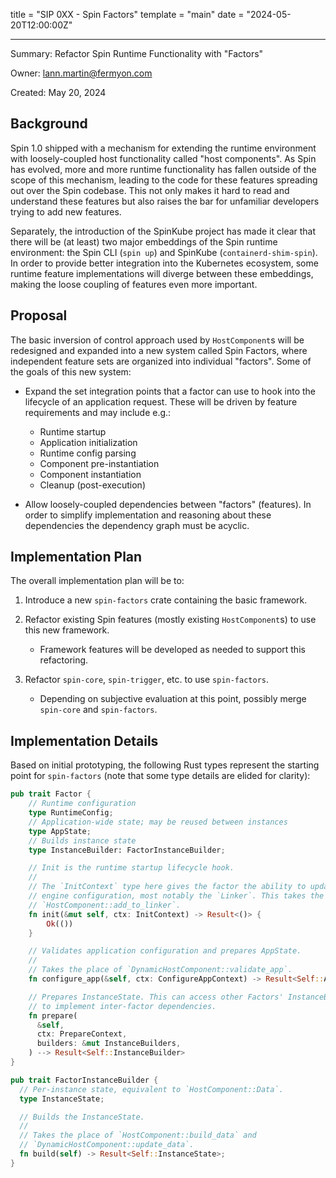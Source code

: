 title = "SIP 0XX - Spin Factors"
template = "main"
date = "2024-05-20T12:00:00Z"

---

Summary: Refactor Spin Runtime Functionality with "Factors"

Owner: lann.martin@fermyon.com

Created: May 20, 2024

## Background

Spin 1.0 shipped with a mechanism for extending the runtime environment with
loosely-coupled host functionality called "host components". As Spin has
evolved, more and more runtime functionality has fallen outside of the scope of
this mechanism, leading to the code for these features spreading out over the
Spin codebase. This not only makes it hard to read and understand these features
but also raises the bar for unfamiliar developers trying to add new features.

Separately, the introduction of the SpinKube project has made it clear that
there will be (at least) two major embeddings of the Spin runtime environment:
the Spin CLI (`spin up`) and SpinKube (`containerd-shim-spin`). In order to
provide better integration into the Kubernetes ecosystem, some runtime feature
implementations will diverge between these embeddings, making the loose coupling
of features even more important.

## Proposal

The basic inversion of control approach used by `HostComponent`s will be
redesigned and expanded into a new system called Spin Factors, where independent
feature sets are organized into individual "factors". Some of the goals of this
new system:

- Expand the set integration points that a factor can use to hook into the
  lifecycle of an application request. These will be driven by feature
  requirements and may include e.g.:
  - Runtime startup
  - Application initialization
  - Runtime config parsing
  - Component pre-instantiation
  - Component instantiation
  - Cleanup (post-execution)

- Allow loosely-coupled dependencies between "factors" (features). In order to
  simplify implementation and reasoning about these dependencies the dependency
  graph must be acyclic.

## Implementation Plan

The overall implementation plan will be to:

1. Introduce a new `spin-factors` crate containing the basic framework.

2. Refactor existing Spin features (mostly existing `HostComponent`s) to use
   this new framework.
   - Framework features will be developed as needed to support this refactoring.

3. Refactor `spin-core`, `spin-trigger`, etc. to use `spin-factors`.
   - Depending on subjective evaluation at this point, possibly merge
   `spin-core` and `spin-factors`.

## Implementation Details

Based on initial prototyping, the following Rust types represent the starting
point for `spin-factors` (note that some type details are elided for clarity):

```rust
pub trait Factor {
    // Runtime configuration
    type RuntimeConfig;
    // Application-wide state; may be reused between instances
    type AppState;
    // Builds instance state
    type InstanceBuilder: FactorInstanceBuilder;

    // Init is the runtime startup lifecycle hook.
    //
    // The `InitContext` type here gives the factor the ability to update global
    // engine configuration, most notably the `Linker`. This takes the place of
    // `HostComponent::add_to_linker`.
    fn init(&mut self, ctx: InitContext) -> Result<()> {
        Ok(())
    }

    // Validates application configuration and prepares AppState.
    //
    // Takes the place of `DynamicHostComponent::validate_app`.
    fn configure_app(&self, ctx: ConfigureAppContext) -> Result<Self::AppState>;

    // Prepares InstanceState. This can access other Factors' InstanceBuilders
    // to implement inter-factor dependencies.
    fn prepare(
      &self,
      ctx: PrepareContext,
      builders: &mut InstanceBuilders,
    ) --> Result<Self::InstanceBuilder>
}

pub trait FactorInstanceBuilder {
  // Per-instance state, equivalent to `HostComponent::Data`.
  type InstanceState;

  // Builds the InstanceState.
  //
  // Takes the place of `HostComponent::build_data` and
  // `DynamicHostComponent::update_data`.
  fn build(self) -> Result<Self::InstanceState>;
}
```